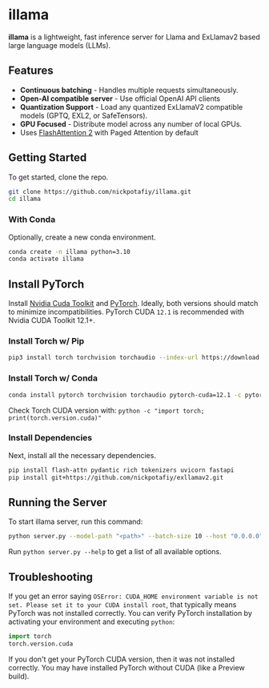# illama
**illama** is a lightweight, fast inference server for Llama and ExLlamav2 based large language models (LLMs).

## Features
- **Continuous batching** - Handles multiple requests simultaneously.
- **Open-AI compatible server** - Use official OpenAI API clients
- **Quantization Support** - Load any quantized ExLlamaV2 compatible models (GPTQ, EXL2, or SafeTensors).
- **GPU Focused** - Distribute model across any number of local GPUs.
- Uses [FlashAttention 2](https://github.com/Dao-AILab/flash-attention) with Paged Attention by default

## Getting Started

To get started, clone the repo.

```bash
git clone https://github.com/nickpotafiy/illama.git
cd illama
```

### With Conda

Optionally, create a new conda environment.

```bash
conda create -n illama python=3.10
conda activate illama
```

## Install PyTorch

Install [Nvidia Cuda Toolkit](https://developer.nvidia.com/cuda-toolkit-archive) and [PyTorch](https://pytorch.org/get-started/locally/). Ideally, both versions should match to minimize incompatibilities. PyTorch CUDA `12.1` is recommended with Nvidia CUDA Toolkit 12.1+.

### Install Torch w/ Pip

```bash
pip3 install torch torchvision torchaudio --index-url https://download.pytorch.org/whl/cu121
```

### Install Torch w/ Conda

```bash
conda install pytorch torchvision torchaudio pytorch-cuda=12.1 -c pytorch -c nvidia
```

Check Torch CUDA version with: `python -c "import torch; print(torch.version.cuda)"`

### Install Dependencies

Next, install all the necessary dependencies.

```bash
pip install flash-attn pydantic rich tokenizers uvicorn fastapi
pip install git+https://github.com/nickpotafiy/exllamav2.git
```

## Running the Server

To start illama server, run this command:

```bash
python server.py --model-path "<path>" --batch-size 10 --host "0.0.0.0" --port 5000 --verbose
```

Run `python server.py --help` to get a list of all available options.

## Troubleshooting

If you get an error saying `OSError: CUDA_HOME environment variable is not set. Please set it to your CUDA install root`, that typically means PyTorch was not installed correctly. You can verify PyTorch installation by activating your environment and executing `python`:

```python
import torch
torch.version.cuda
```
If you don't get your PyTorch CUDA version, then it was not installed correctly. You may have installed PyTorch without CUDA (like a Preview build).